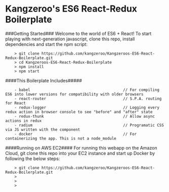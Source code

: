 # Kangzeroo's ES6 React-Redux Boilerplate

###Getting Started###
Welcome to the world of ES6 + React! To start playing with next-generation javascript, clone this repo, install dependencies and start the npm script:

```
	> git clone https://github.com/kangzeroo/Kangzeroos-ES6-React-Redux-Boilerplate.git
	> cd Kangzeroos-ES6-React-Redux-Boilerplate
	> npm install
	> npm start
```

####This Boilerplate Includes#####

```
	- babel											// For compiling ES6 into lower versions for compatibility with older browsers
	- react-router									// S.P.A. routing for React
	- redux-logger									// Logging every redux action in browser console to see "before" and "after" state
	- redux-thunk									// Allow async actions in redux
	- radium										// Programatic CSS via JS written with the component
	- docker										// For containerizing the app. This is not a node_module
```

####Running on AWS EC2####
For running this webapp on the Amazon Cloud, git clone this repo into your EC2 instance and start up Docker by following the below steps:

```
	> git clone https://github.com/kangzeroo/Kangzeroos-ES6-React-Redux-Boilerplate.git
	> 
	>
	>
```
